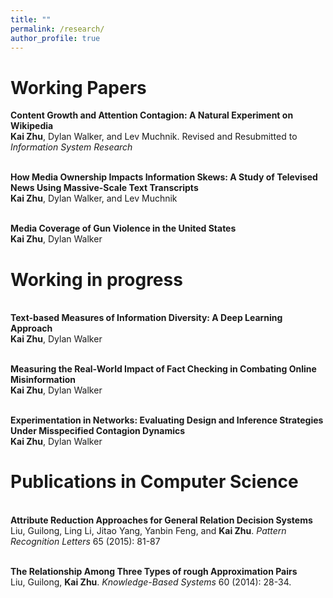 ```yaml
---
title: ""
permalink: /research/
author_profile: true
---
```


# Working Papers
<b>Content Growth and Attention Contagion: A Natural Experiment on Wikipedia</b>
<br><b>Kai Zhu</b>, Dylan Walker, and Lev Muchnik.
Revised and Resubmitted to <i>Information System Research</i>

<br><b>How Media Ownership Impacts Information Skews: A Study of Televised News Using Massive-Scale Text Transcripts</b> 
<br><b>Kai Zhu</b>, Dylan Walker, and Lev Muchnik

<br><b>Media Coverage of Gun Violence in the United States</b> 
<br><b>Kai Zhu</b>, Dylan Walker


# Working in progress
<br><b>Text-based Measures of Information Diversity: A Deep Learning Approach</b> 
<br><b>Kai Zhu</b>, Dylan Walker

<br><b>Measuring the Real-World Impact of Fact Checking in Combating Online Misinformation</b> 
<br><b>Kai Zhu</b>, Dylan Walker

<br><b>Experimentation in Networks: Evaluating Design and Inference Strategies Under Misspecified Contagion Dynamics</b> 
<br><b>Kai Zhu</b>, Dylan Walker


# Publications in Computer Science
<br><b>Attribute Reduction Approaches for General Relation Decision Systems</b> 
<br>Liu, Guilong, Ling Li, Jitao Yang, Yanbin Feng, and <b>Kai Zhu</b>. <i>Pattern Recognition Letters</i> 65 (2015): 81-87

<br><b>The Relationship Among Three Types of rough Approximation Pairs</b> 
<br>Liu, Guilong, <b>Kai Zhu</b>. <i>Knowledge-Based Systems</i> 60 (2014): 28-34.
